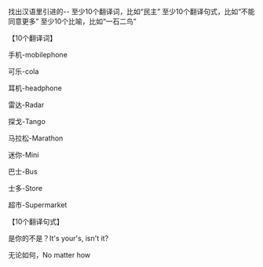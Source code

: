 找出汉语⾥引进的-- 至少10个翻译词，比如“民主” 至少10个翻译句式，比如“不能同意更多” 至少10个比喻，比如“一石二鸟” 

【10个翻译词】

手机-mobilephone


可乐-cola


耳机-headphone


雷达-Radar


探戈-Tango


马拉松-Marathon


迷你-Mini


巴士-Bus


士多-Store


超市-Supermarket


【10个翻译句式】


是你的不是？It's your's, isn't it?


无论如何，No matter how



